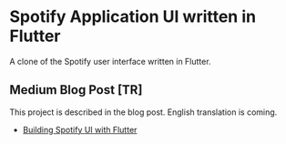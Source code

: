 # Spotify Application UI written in Flutter

A clone of the Spotify user interface written in Flutter.

## Medium Blog Post [TR]

This project is described in the blog post.
English translation is coming.

- [Building Spotify UI with Flutter](https://medium.com/@serkancay/flutter-ile-spotify-ui-yap%C4%B1m%C4%B1-8c44eb5fb97c)

